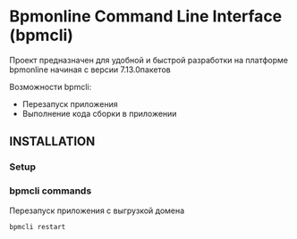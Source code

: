 Bpmonline Command Line Interface (bpmcli)
=============================

Проект предназначен для удобной и быстрой разработки на платформе bpmonline начиная с версии 7.13.0пакетов

Возможности bpmcli:
* Перезапуск приложения
* Выполнение кода сборки в приложении

INSTALLATION
---------------------
### Setup


### bpmcli commands

Перезапуск приложения с выгрузкой домена
```powershell
bpmcli restart
